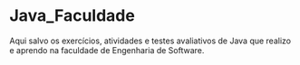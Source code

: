 # Java_Faculdade
Aqui salvo os exercícios, atividades e testes avaliativos de Java que realizo e aprendo na faculdade de Engenharia de Software.
